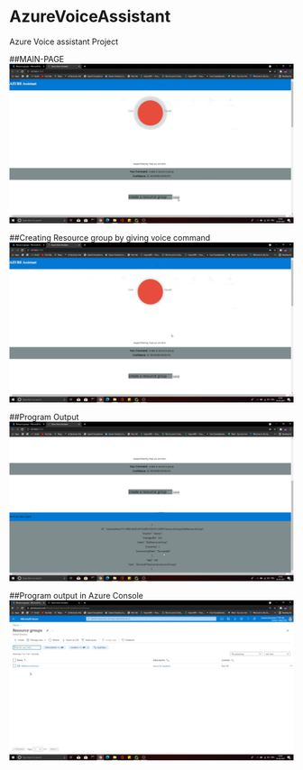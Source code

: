 # AzureVoiceAssistant
Azure Voice assistant Project

##MAIN-PAGE 
![Test Image 7](https://github.com/Unity11991/AzureVoiceAssistant/blob/main/ProgrammSS/Screenshot%20(1292).png)


##Creating Resource group by giving voice command
![Test Image 7](https://github.com/Unity11991/AzureVoiceAssistant/blob/main/ProgrammSS/Screenshot%20(1295).png)

##Program Output
![Test Image 7](https://github.com/Unity11991/AzureVoiceAssistant/blob/main/ProgrammSS/Screenshot%20(1296).png)

##Program output in Azure Console
![Test Image 7](https://github.com/Unity11991/AzureVoiceAssistant/blob/main/ProgrammSS/Screenshot%20(1297).png)
